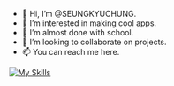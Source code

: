 - 👋 Hi, I’m @SEUNGKYUCHUNG.
- 👀 I’m interested in making cool apps.
- 🌱 I’m almost done with school. 
- 💞️ I’m looking to collaborate on projects. 
- 📫 You can reach me here.

[![My Skills](https://skillicons.dev/icons?i=cpp,cs,python,java,azure,sqldatabase,sqlite,docker,dotnet,chatgpt)](https://skillicons.dev)

